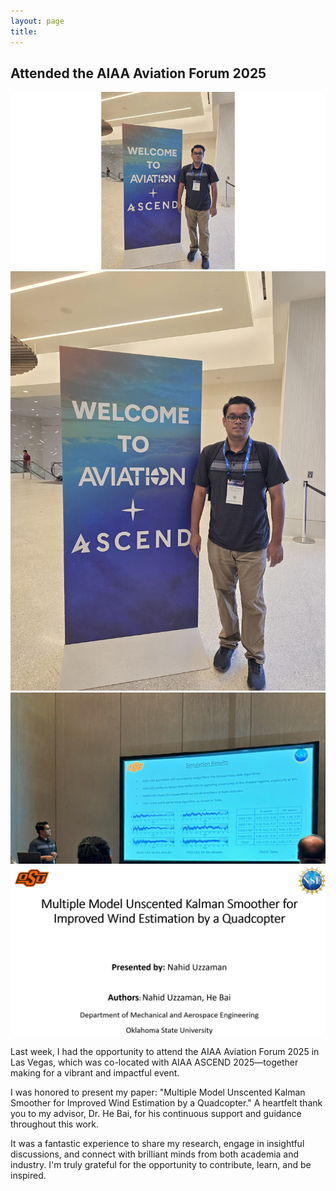```yaml
---
layout: page
title: 
---
```


## Attended the AIAA Aviation Forum 2025
![Sanzida](/assets/img/post1.gif)
![Sanzida](/assets/img/post13.jpg)
![Sanzida](/assets/img/post11.jpg)
![Sanzida](/assets/img/post12.jpg)

Last week, I had the opportunity to attend the AIAA Aviation Forum 2025 in Las Vegas, which was co-located with AIAA ASCEND 2025—together making for a vibrant and impactful event.

I was honored to present my paper:
 "Multiple Model Unscented Kalman Smoother for Improved Wind Estimation by a Quadcopter."
A heartfelt thank you to my advisor, Dr. He Bai, for his continuous support and guidance throughout this work.

It was a fantastic experience to share my research, engage in insightful discussions, and connect with brilliant minds from both academia and industry. I'm truly grateful for the opportunity to contribute, learn, and be inspired.

